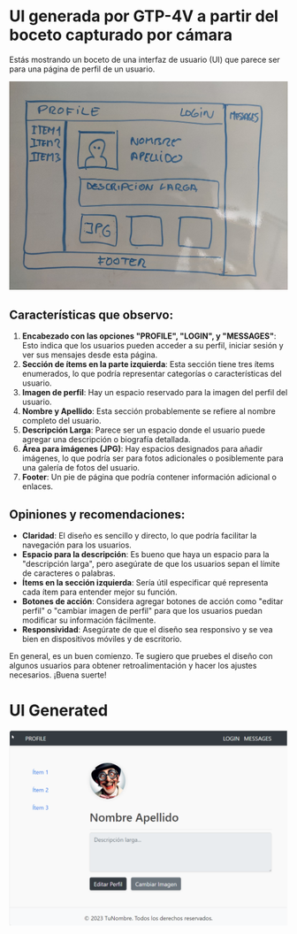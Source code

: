 
# UI generada por GTP-4V a partir del boceto capturado por cámara

Estás mostrando un boceto de una interfaz de usuario (UI) que parece ser para una página de perfil de un usuario.

![Boceto UI](./images/boceto-original.jpg)

## Características que observo:

1. **Encabezado con las opciones "PROFILE", "LOGIN", y "MESSAGES"**: Esto indica que los usuarios pueden acceder a su perfil, iniciar sesión y ver sus mensajes desde esta página.
2. **Sección de ítems en la parte izquierda**: Esta sección tiene tres ítems enumerados, lo que podría representar categorías o características del usuario.
3. **Imagen de perfil**: Hay un espacio reservado para la imagen del perfil del usuario.
4. **Nombre y Apellido**: Esta sección probablemente se refiere al nombre completo del usuario.
5. **Descripción Larga**: Parece ser un espacio donde el usuario puede agregar una descripción o biografía detallada.
6. **Área para imágenes (JPG)**: Hay espacios designados para añadir imágenes, lo que podría ser para fotos adicionales o posiblemente para una galería de fotos del usuario.
7. **Footer**: Un pie de página que podría contener información adicional o enlaces.

## Opiniones y recomendaciones:

- **Claridad**: El diseño es sencillo y directo, lo que podría facilitar la navegación para los usuarios.
- **Espacio para la descripción**: Es bueno que haya un espacio para la "descripción larga", pero asegúrate de que los usuarios sepan el límite de caracteres o palabras.
- **Ítems en la sección izquierda**: Sería útil especificar qué representa cada ítem para entender mejor su función.
- **Botones de acción**: Considera agregar botones de acción como "editar perfil" o "cambiar imagen de perfil" para que los usuarios puedan modificar su información fácilmente.
- **Responsividad**: Asegúrate de que el diseño sea responsivo y se vea bien en dispositivos móviles y de escritorio.

En general, es un buen comienzo. Te sugiero que pruebes el diseño con algunos usuarios para obtener retroalimentación y hacer los ajustes necesarios. ¡Buena suerte!

# UI Generated

![Boceto UI](./images/gpt-generated.png)
